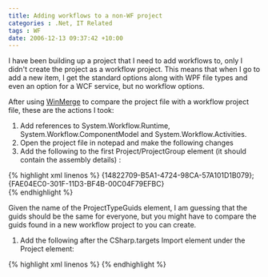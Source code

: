 ```yaml
---
title: Adding workflows to a non-WF project
categories : .Net, IT Related
tags : WF
date: 2006-12-13 09:37:42 +10:00
---
```


I have been building up a project that I need to add workflows to, only I didn't create the project as a workflow project. This means that when I go to add a new item, I get the standard options along with WPF file types and even an option for a WCF service, but no workflow options. 

After using [WinMerge][0] to compare the project file with a workflow project file, these are the actions I took:

1. Add references to System.Workflow.Runtime, System.Workflow.ComponentModel and System.Workflow.Activities.
1. Open the project file in notepad and make the following changes
1. Add the following to the first Project/ProjectGroup element (it should contain the assembly details) :  
  
{% highlight xml linenos %}
<ProjectTypeGuids>{14822709-B5A1-4724-98CA-57A101D1B079};{FAE04EC0-301F-11D3-BF4B-00C04F79EFBC}</ProjectTypeGuids>  
{% endhighlight %}
  
Given the name of the ProjectTypeGuids element, I am guessing that the guids should be the same for everyone, but you might have to compare the guids found in a new workflow project to you can create.
1. Add the following after the CSharp.targets Import element under the Project element:  
  
{% highlight xml linenos %}
<Import Project="$(MSBuildExtensionsPath)\Microsoft\Windows Workflow Foundation\v3.0\Workflow.Targets" />
{% endhighlight %}

[0]: http://winmerge.org/

